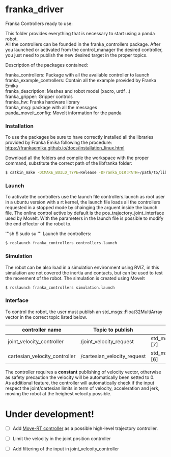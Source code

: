 # franka_driver
Franka Controllers ready to use:

This folder provides everything that is necessary to start using a panda robot. <br />
All the controllers can be founded in the franka_controllers package. After you launched or activated from the control_manager the desired controller, you just need to publish the new desired target in the proper topics.

Description of the packages contained:

franka_controllers: Package with all the available controller to launch <br />
franka_example_controllers: Contain all the example provided by Franka Emika <br />
franka_description: Meshes and robot model (xacro, urdf ..) <br />
franka_gripper: Gripper controls <br />
franka_hw: Franka hardware library <br />
franka_msg: package with all the messages<br />
panda_moveit_config: MoveIt information for the panda<br />



### Installation ###

To use the packages be sure to have correctly installed all the libraries provided by Franka Emika following the procedure: <br>
https://frankaemika.github.io/docs/installation_linux.html

Download all the folders and compile the workspace with the proper command, substitute the correct path of the libfranka folder:
```sh
$ catkin_make -DCMAKE_BUILD_TYPE=Release -DFranka_DIR:PATH=/path/to/libfranka/build
```

### Launch ###

To activate the controllers use the launch file controllers.launch as root user in a ubuntu version with a rt kernel, the launch file loads all the controllers requested in a stopped mode by chainging the arguent inside the launch file. The online control active by default is the pos_trajectory_joint_interface used by MoveIt. With the parameters in the launch file is possible to modify the end effector of the robot to.


'''sh
$ sudo su
'''
Launch the controllers:
```sh
$ roslaunch franka_controllers controllers.launch
```

### Simulation ###
The robot can be also load in a simulation environment using RVIZ, in this simulation are not covered the inertia and contacts, but can be used to test the movement of the robot. The simulation is created using MoveIt
```sh
$ roslaunch franka_controllers simulation.launch
```



### Interface ###

To control the robot, the user must publish an std_msgs::Float32MultiArray vector in the correct topic listed below.

| controller name             | Topic to publish          | Type                          |
|-----------------------------|---------------------------|-------------------------------|
|joint_velocity_controller    |/joint_velocity_request    |std_msgs/Float32MultiArray [7] |
|cartesian_velocity_controller|/cartesian_velocity_request|std_msgs/Float32MultiArray [6] |

The controller requires a **constant** publishing of velocity vector, otherwise as safety precaution the velocity will be automatically been setted to 0. <br>
As additional feature, the controller will automatically check if the input respect the joint/cartesian limits in term of velocity, acceleration and jerk, moving the robot at the heighest velocity possible.



# Under development! #


- [ ] Add [Move-RT controller](https://dei-gitlab.dei.unibo.it/lar/move_rt) as a possible high-level trajectory controller.
- [ ] Limit the velocity in the joint position controller
- [ ] Add filtering of the input in joint_velcoity_controller

